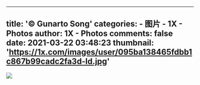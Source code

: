 
---
title: '© Gunarto Song'
categories: 
    - 图片
    - 1X - Photos
author: 1X - Photos
comments: false
date: 2021-03-22 03:48:23
thumbnail: 'https://1x.com/images/user/095ba138465fdbb1c867b99cadc2fa3d-ld.jpg'
---

<div>   
<img src="https://1x.com/images/user/095ba138465fdbb1c867b99cadc2fa3d-ld.jpg" referrerpolicy="no-referrer">  
</div>
            
